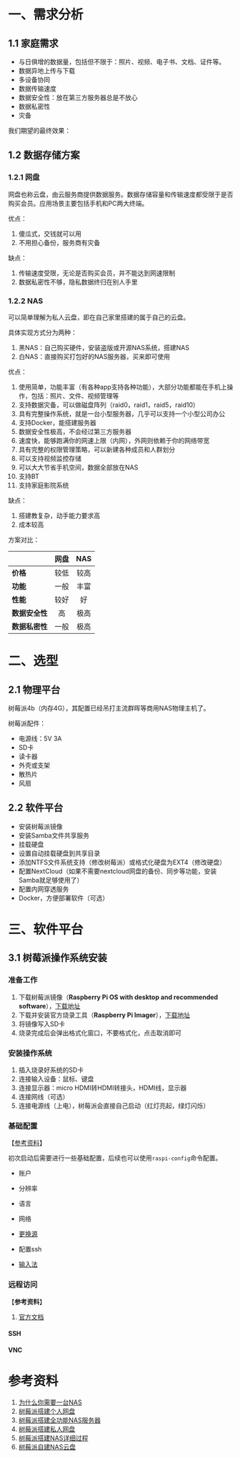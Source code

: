 # 一、需求分析

## 1.1 家庭需求

* 与日俱增的数据量，包括但不限于：照片、视频、电子书、文档、证件等。
* 数据异地上传与下载
* 多设备协同
* 数据传输速度
* 数据安全性：放在第三方服务器总是不放心
* 数据私密性
* 灾备

我们期望的最终效果：



## 1.2 数据存储方案

### 1.2.1 网盘

网盘也称云盘，由云服务商提供数据服务。数据存储容量和传输速度都受限于是否购买会员。应用场景主要包括手机和PC两大终端。

优点：

1. 傻瓜式，交钱就可以用
2. 不用担心备份，服务商有灾备

缺点：

1. 传输速度受限，无论是否购买会员，并不能达到网速限制
2. 数据私密性不够，隐私数据终归在别人手里

### 1.2.2 NAS

可以简单理解为私人云盘，即在自己家里搭建的属于自己的云盘。

具体实现方式分为两种：

1. 黑NAS：自己购买硬件，安装盗版或开源NAS系统，搭建NAS
2. 白NAS：直接购买打包好的NAS服务器，买来即可使用

优点：

1. 使用简单，功能丰富（有各种app支持各种功能），大部分功能都能在手机上操作，包括：照片、文件、视频管理等
2. 支持数据灾备，可以做磁盘阵列（raid0，raid1，raid5，raid10）
3. 具有完整操作系统，就是一台小型服务器，几乎可以支持一个小型公司办公
4. 支持Docker，能搭建服务器
5. 数据安全性极高，不会经过第三方服务器
6. 速度快，能够跑满你的网速上限（内网），外网则依赖于你的网络带宽
7. 具有完整的权限管理策略，可以新建各种成员和人群划分
8. 可以支持视频监控存储
9. 可以大大节省手机空间，数据全部放在NAS
10. 支持BT
11. 支持家庭影院系统

缺点：

1. 搭建教复杂，动手能力要求高
2. 成本较高



方案对比：

|                | **网盘** | **NAS** |
| :------------- | :------: | :-----: |
| **价格**       |   较低   |  较高   |
| **功能**       |   一般   |  丰富   |
| **性能**       |   较好   |   好    |
| **数据安全性** |    高    |  极高   |
| **数据私密性** |   一般   |  极高   |





# 二、选型

## 2.1 物理平台

树莓派4b（内存4G），其配置已经吊打主流群晖等商用NAS物理主机了。

树莓派配件：

* 电源线：5V 3A
* SD卡
* 读卡器
* 外壳或支架
* 散热片
* 风扇



## 2.2 软件平台

* 安装树莓派镜像
* 安装Samba文件共享服务
* 挂载硬盘
* 设置自动挂载硬盘到共享目录
* 添加NTFS文件系统支持（修改树莓派）或格式化硬盘为EXT4（修改硬盘）
* 配置NextCloud（如果不需要nextcloud网盘的备份、同步等功能，安装Samba就足够使用了）
* 配置内网穿透服务
* Docker，方便部署软件（可选）





# 三、软件平台

## 3.1 树莓派操作系统安装

### 准备工作

1. 下载树莓派镜像（**Raspberry Pi OS with desktop and recommended software**），[下载地址](https://www.raspberrypi.com/software/operating-systems/)
2. 下载并安装官方烧录工具（**Raspberry Pi Imager**），[下载地址](https://www.raspberrypi.com/software/)
3. 将镜像写入SD卡
4. 烧录完成后会弹出格式化窗口，不要格式化，点击取消即可

### 安装操作系统

1. 插入烧录好系统的SD卡
2. 连接输入设备：鼠标、键盘
3. 连接显示器：micro HDMI转HDMI转接头，HDMI线，显示器
4. 连接网线（可选）
5. 连接电源线（上电），树莓派会直接自己启动（红灯亮起，绿灯闪烁）

### 基础配置

【[参考资料](https://ost.51cto.com/posts/2620)】

初次启动后需要进行一些基础配置，后续也可以使用`raspi-config`命令配置。

* 账户
* 分辨率
* 语言
* 网络



* [更换源](https://ost.51cto.com/posts/2620?u_atoken=53e53fcb-4954-4ec1-abbf-275d10a9b9f1&u_asession=01Vw6qZNXEyW_Wg9iZStkmmbGX9Zo3AhdMf0G6KXrNuNIRrJ8L04BvxcAnBpB78EVKX0KNBwm7Lovlpxjd_P_q4JsKWYrT3W_NKPr8w6oU7K-e8nGvPlpZ2Taj0hvgeo_f8-gPxHLWqFpAa4HSYAbXp2BkFo3NEHBv0PZUm6pbxQU&u_asig=053rs23s8kYv45len_QlH5shVXKvKBtstJwCObRpUL4vQfr0rZn4mA65oMefxWwzr1dRJTWwNlYdxidPrKqxSXcekb949n9VfD3N_OrQWneH8onxnqarZKk1HzOQgkhs7dKP9pMJemc34i2tqJOb0cwKtiyObXlxo9q6ypv5wbff_9JS7q8ZD7Xtz2Ly-b0kmuyAKRFSVJkkdwVUnyHAIJzWFbzKd6WSIm8XGMobeH55xZtiSmo5M_TQ4emqkL9Y9F1-9VLfrfHBAsIx5N72vi4-3h9VXwMyh6PgyDIVSG1W_vrCW_JwV1UK9ZLyuNgEAkPsJ-mQbCrKuRU9-_GaVpXL5ulYzyvHM7wc9fK_YjcrArTa1Et6DRF9ze-a3VpN3rmWspDxyAEEo4kbsryBKb9Q&u_aref=RVXPbZPeLBTP3Gunixq7NYNZa30%3D)
* 配置ssh
* [输入法](https://wiki.diustou.com/cn/%E6%A0%91%E8%8E%93%E6%B4%BE%E7%B3%BB%E5%88%97%E6%95%99%E7%A8%8B%EF%BC%9A%E4%B8%AD%E6%96%87%E8%BE%93%E5%85%A5%E6%B3%95)

### 远程访问

【**参考资料**】

1. [官方文档](https://www.raspberrypi.com/documentation/computers/remote-access.html)

#### SSH

#### VNC



# 参考资料

1. [为什么你需要一台NAS](https://juejin.cn/post/6988020660039581727)
2. [树莓派搭建个人网盘](https://zhuanlan.zhihu.com/p/64055553)
3. [树莓派搭建全功能NAS服务器](https://zhuanlan.zhihu.com/p/399748795)
4. [树莓派搭建私人网盘](https://zhuanlan.zhihu.com/p/364641320)
5. [树莓派搭建NAS详细过程](https://www.jb51.net/article/233859.htm)
6. [树莓派自建NAS云盘](https://zhuanlan.zhihu.com/p/46653100)